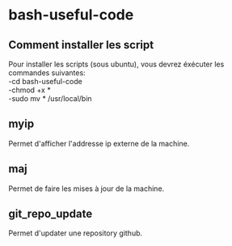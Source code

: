 # bash-useful-code
<h2>Comment installer les script</h2>
Pour installer les scripts (sous ubuntu), vous devrez éxécuter les commandes suivantes:
<br>-cd bash-useful-code
<br>-chmod +x *
<br>-sudo mv * /usr/local/bin
<br> <h2>myip</h2>
Permet d'afficher l'addresse ip externe de la machine.
<br> <h2>maj</h2>
Permet de faire les mises à jour de la machine.
<br> <h2>git_repo_update</h2>
Permet d'updater une repository github.
